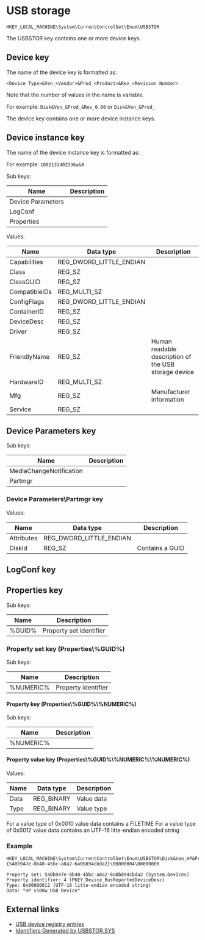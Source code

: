 # USB storage

```
HKEY_LOCAL_MACHINE\System\CurrentControlSet\Enum\USBSTOR
```

The USBSTOR key contains one or more device keys.

## Device key

The name of the device key is formatted as:

```
<Device Type>&Ven_<Vendor>&Prod_<Product>&Rev_<Revision Number>
```

Note that the number of values in the name is variable.

For example: `Disk&Ven_&Prod_&Rev_0.00` or `Disk&Ven_&Prod_`

The device key contains one or more device instance keys.

## Device instance key

The name of the device instance key is formatted as:

For example: `1002131402536a&0`

Sub keys:

Name | Description
--- | ---
Device Parameters |
LogConf |
Properties |

Values:

Name | Data type | Description
--- | --- | ---
Capabilities | REG_DWORD_LITTLE_ENDIAN |
Class | REG_SZ |
ClassGUID | REG_SZ |
CompatibleIDs | REG_MULTI_SZ |
ConfigFlags | REG_DWORD_LITTLE_ENDIAN |
ContainerID | REG_SZ |
DeviceDesc | REG_SZ |
Driver | REG_SZ |
FriendlyName | REG_SZ | Human readable description of the USB storage device
HardwareID | REG_MULTI_SZ |
Mfg | REG_SZ | Manufacturer information
Service | REG_SZ |

## Device Parameters key

Sub keys:

Name | Description
--- | ---
MediaChangeNotification |
Partmgr |

### Device Parameters\Partmgr key

Values:

Name | Data type | Description
--- | --- | ---
Attributes | REG_DWORD_LITTLE_ENDIAN |
DiskId | REG_SZ | Contains a GUID

## LogConf key

## Properties key

Sub keys:

Name | Description
--- | ---
%GUID% | Property set identifier

### Property set key (Properties\\%GUID%)

Sub keys:

Name | Description
--- | ---
%NUMERIC% | Property identifier

#### Property key (Properties\\%GUID%\\%NUMERIC%)

Sub keys:

Name | Description
--- | ---
%NUMERIC% |

#### Property value key (Properties\\%GUID%\\%NUMERIC%\\%NUMERIC%)

Values:

Name | Data type | Description
--- | --- | ---
Data | REG_BINARY | Value data
Type | REG_BINARY | Value type

For a value type of 0x0010 value data contains a FILETIME
For a value type of 0x0012 value data contains an UTF-16 litte-endian encoded string

### Example

```
HKEY_LOCAL_MACHINE\System\CurrentControlSet\Enum\USBSTOR\Disk&Ven_HP&Prod_v100w&Rev_1024\AA951D0000007252&0\Properties\{540b947e-8b40-45bc-a8a2-6a0b894cbda2}\00000004\00000000

Property set: 540b947e-8b40-45bc-a8a2-6a0b894cbda2 (System.Devices)
Property identifier: 4 (PKEY_Device_BusReportedDeviceDesc)
Type: 0x00000012 (UTF-16 litte-endian encoded string)
Data: "HP v100w USB Device"
```

## External links

* [USB device registry entries](https://learn.microsoft.com/en-us/windows-hardware/drivers/usbcon/usb-device-specific-registry-settings)
* [Identifiers Generated by USBSTOR.SYS](https://learn.microsoft.com/en-us/windows-hardware/drivers/install/identifiers-generated-by-usbstor-sys)

